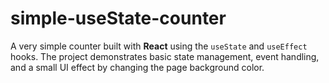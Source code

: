 # simple-useState-counter
A very simple counter built with **React** using the `useState` and `useEffect` hooks.   The project demonstrates basic state management, event handling, and a small UI effect by changing the page background color.
